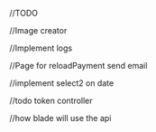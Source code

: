 //TODO

//Image creator

//Implement logs

//Page for reloadPayment send email

//implement select2 on date

//todo token controller

//how blade will use the api
